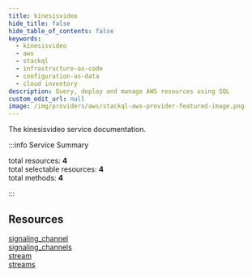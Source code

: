```yaml
---
title: kinesisvideo
hide_title: false
hide_table_of_contents: false
keywords:
  - kinesisvideo
  - aws
  - stackql
  - infrastructure-as-code
  - configuration-as-data
  - cloud inventory
description: Query, deploy and manage AWS resources using SQL
custom_edit_url: null
image: /img/providers/aws/stackql-aws-provider-featured-image.png
---
```


The kinesisvideo service documentation.

:::info Service Summary

<div class="row">
<div class="providerDocColumn">
<span>total resources:&nbsp;<b>4</b></span><br />
<span>total selectable resources:&nbsp;<b>4</b></span><br />
<span>total methods:&nbsp;<b>4</b></span><br />
</div>
</div>

:::

## Resources
<div class="row">
<div class="providerDocColumn">
<a href="/providers/awscc/kinesisvideo/signaling_channel/">signaling_channel</a><br />
<a href="/providers/awscc/kinesisvideo/signaling_channels/">signaling_channels</a>
</div>
<div class="providerDocColumn">
<a href="/providers/awscc/kinesisvideo/stream/">stream</a><br />
<a href="/providers/awscc/kinesisvideo/streams/">streams</a>
</div>
</div>